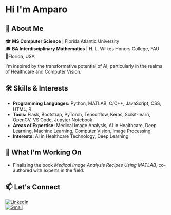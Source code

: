 # Hi I'm Amparo

## 🌟 About Me

🎓 **MS Computer Science** | Florida Atlantic University  
🎓 **BA Interdisciplinary Mathematics** | H. L. Wilkes Honors College, FAU  
📍Florida, USA  

I'm inspired by the transformative potential of AI, particularly in the realms of Healthcare and Computer Vision.

## 🛠️ Skills & Interests

- **Programming Languages:** Python, MATLAB, C/C++, JavaScript, CSS, HTML, R
- **Tools:** Flask, Bootstrap, PyTorch, Tensorflow, Keras, Scikit-learn, OpenCV, VS Code, Jupyter Notebook
- **Areas of Expertise:** Medical Image Analysis, AI in Healthcare, Deep Learning, Machine Learning, Computer Vision, Image Processing
- **Interests:** AI in Healthcare Technology, Deep Learning 

## 🚀 What I'm Working On

- Finalizing the book *Medical Image Analysis Recipes Using MATLAB*, co-authored with experts in the field.

## 📫 Let's Connect

[![LinkedIn](https://img.shields.io/badge/-LinkedIn-blue?style=flat-square&logo=Linkedin&logoColor=white&link=https://www.linkedin.com/in/amparo-godoy-pastore/)](https://www.linkedin.com/in/amparogpastore/)  
[![Gmail](https://img.shields.io/badge/-Gmail-red?style=flat-square&logo=Gmail&logoColor=white&link=mailto:your-email@gmail.com)](mailto:agodoypastore@gmail.com)

